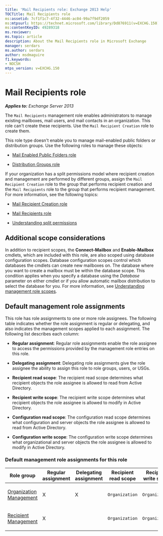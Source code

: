 ```yaml
---
title: 'Mail Recipients role: Exchange 2013 Help'
TOCTitle: Mail Recipients role
ms:assetid: 7cf1f1c7-4f32-4446-ac04-99a7f9df2059
ms:mtpsurl: https://technet.microsoft.com/library/Dd876911(v=EXCHG.150)
ms:contentKeyID: 49289318
ms.reviewer: 
ms.topic: article
description: About the Mail Recipients role in Microsoft Exchange
manager: serdars
ms.author: serdars
author: msdmaguire
f1.keywords:
- NOCSH
mtps_version: v=EXCHG.150
---
```


# Mail Recipients role

_**Applies to:** Exchange Server 2013_

The `Mail Recipients` management role enables administrators to manage existing mailboxes, mail users, and mail contacts in an organization. This role can't create these recipients. Use the `Mail Recipient Creation` role to create them.

This role type doesn't enable you to manage mail-enabled public folders or distribution groups. Use the following roles to manage these objects:

  - [Mail Enabled Public Folders role](mail-enabled-public-folders-role-exchange-2013-help.md)

  - [Distribution Groups role](distribution-groups-role-exchange-2013-help.md)

If your organization has a split permissions model where recipient creation and management are performed by different groups, assign the `Mail Recipient Creation` role to the group that performs recipient creation and the `Mail Recipients` role to the group that performs recipient management. For more information, see the following topics:

  - [Mail Recipient Creation role](mail-recipient-creation-role-exchange-2013-help.md)

  - [Mail Recipients role](mail-recipients-role-exchange-2013-help.md)

  - [Understanding split permissions](understanding-split-permissions-exchange-2013-help.md)

## Additional scope considerations

In addition to recipient scopes, the **Connect-Mailbox** and **Enable-Mailbox** cmdlets, which are included with this role, are also scoped using database configuration scopes. Database configuration scopes control which databases the cmdlets can create new mailboxes on. The database where you want to create a mailbox must be within the database scope. This condition applies when you specify a database using the *Database* parameter on either cmdlet or if you allow automatic mailbox distribution to select the database for you. For more information, see [Understanding management role scopes](understanding-management-role-scopes-exchange-2013-help.md).

## Default management role assignments

This role has role assignments to one or more role assignees. The following table indicates whether the role assignment is regular or delegating, and also indicates the management scopes applied to each assignment. The following list describes each column:

  - **Regular assignment**: Regular role assignments enable the role assignee to access the permissions provided by the management role entries on this role.

  - **Delegating assignment**: Delegating role assignments give the role assignee the ability to assign this role to role groups, users, or USGs.

  - **Recipient read scope**: The recipient read scope determines what recipient objects the role assignee is allowed to read from Active Directory.

  - **Recipient write scope**: The recipient write scope determines what recipient objects the role assignee is allowed to modify in Active Directory.

  - **Configuration read scope**: The configuration read scope determines what configuration and server objects the role assignee is allowed to read from Active Directory.

  - **Configuration write scope**: The configuration write scope determines what organizational and server objects the role assignee is allowed to modify in Active Directory.

### Default management role assignments for this role

<table>
<colgroup>
<col/>
<col/>
<col/>
<col/>
<col/>
<col/>
<col/>
</colgroup>
<thead>
<tr class="header">
<th>Role group</th>
<th>Regular assignment</th>
<th>Delegating assignment</th>
<th>Recipient read scope</th>
<th>Recipient write scope</th>
<th>Configuration read scope</th>
<th>Configuration write scope</th>
</tr>
</thead>
<tbody>
<tr class="odd">
<td><p><a href="organization-management-exchange-2013-help.md">Organization Management</a></p></td>
<td><p>X</p></td>
<td><p>X</p></td>
<td><p><code>Organization</code></p></td>
<td><p><code>Organization</code></p></td>
<td><p><code>OrganizationConfig</code></p></td>
<td><p><code>OrganizationConfig</code></p></td>
</tr>
<tr class="even">
<td><p><a href="recipient-management-exchange-2013-help.md">Recipient Management</a></p></td>
<td><p>X</p></td>
<td><p> </p></td>
<td><p><code>Organization</code></p></td>
<td><p><code>Organization</code></p></td>
<td><p><code>OrganizationConfig</code></p></td>
<td><p><code>OrganizationConfig</code></p></td>
</tr>
</tbody>
</table>
